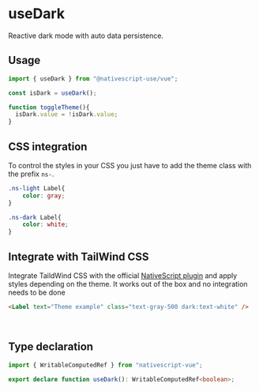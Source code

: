 
# useDark

Reactive dark mode with auto data persistence.

## Usage
```js
import { useDark } from "@nativescript-use/vue";

const isDark = useDark();

function toggleTheme(){
  isDark.value = !isDark.value;
}
```

## CSS integration
To control the styles in your CSS you just have to add the theme class with the prefix `ns-`.

```css
.ns-light Label{
    color: gray;
} 

.ns-dark Label{
    color: white;
}
```

## Integrate with TailWind CSS

Integrate TaildWind CSS with the official [NativeScript plugin](https://github.com/NativeScript/tailwind) and apply styles depending on the theme. It works out of the box and no integration needs to be done

```html
<Label text="Theme example" class="text-gray-500 dark:text-white" />
```
<br />

## Type declaration

```ts
import { WritableComputedRef } from "nativescript-vue";

export declare function useDark(): WritableComputedRef<boolean>;

```